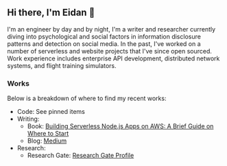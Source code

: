 ## Hi there, I'm Eidan 👋

I'm an engineer by day and by night, I'm a writer and researcher currently diving into psychological and social factors in information disclosure patterns and detection on social media. In the past, I've worked on a number of serverless and website projects that I've since open sourced. Work experience includes enterprise API development, distributed network systems, and flight training simulators.

### Works
Below is a breakdown of where to find my recent works:
<ul>
  <li>Code: See pinned items</li>
  <li>
    Writing:
    <ul>
      <li>
        Book:  <a href="https://www.amazon.com/Building-Serverless-Node-js-Apps-AWS/dp/B08RSTS491/ref=sr_1_1?keywords=eidan+rosado&qid=1639178047&sr=8-1">Building Serverless Node.js Apps on AWS: A Brief Guide on Where to Start</a>
      </li>
      <li>Blog: <a href="https://medium.com/@eidanrosado">Medium</a></li>
    </ul>
  </li>
  <li>
    Research:
    <ul>
      <li>
        Research Gate: <a href="https://www.researchgate.net/profile/Eidan-Rosado">Research Gate Profile</a>
      </li>
    </ul>
  </li>
</ul>

<!--
**EdyVision/EdyVision** is a ✨ _special_ ✨ repository because its `README.md` (this file) appears on your GitHub profile.

Here are some ideas to get you started:

- 🔭 I’m currently working on ...
- 🌱 I’m currently learning ...
- 👯 I’m looking to collaborate on ...
- 🤔 I’m looking for help with ...
- 💬 Ask me about ...
- 📫 How to reach me: ...
- 😄 Pronouns: ...
- ⚡ Fun fact: ...
-->
